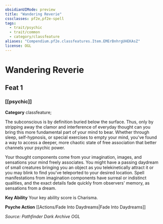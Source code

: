 ```yaml
---
obsidianUIMode: preview
title: "Wandering Reverie"
cssclasses: pf2e,pf2e-spell
tags:
  - trait/psychic
  - trait/common
  - category/classfeature
aliases: "Compendium.pf2e.classfeatures.Item.EMErBnhrgUHEKAsZ"
license: OGL
---
```

# Wandering Reverie
## Feat 1
### [[psychic]]

**Category** classfeature; 




The subconscious is by definition buried below the surface. Thus, only by stripping away the clamor and interference of everyday thought can you bring this more fundamental part of your mind to bear. Whether through sleep, self-hypnosis, or special exercises to empty your mind, you've found a way to access a deeper, more chaotic state of free association that better channels your psychic power.

Your thought components come from your imagination, images, and sensations your mind freely associates. You might have a passing daydream of small creatures bringing you an object as you telekinetically attract it or you may blink to find you've teleported to your desired location. Spell manifestations from imagination components have surreal or indistinct qualities, and the exact details fade quickly from observers' memory, as sensations from a dream.

**Key Ability** Your key ability score is Charisma.

**Psyche Action** [[Actions/Fade Into Daydreams|Fade Into Daydreams]]

*Source: Pathfinder Dark Archive*
*OGL*